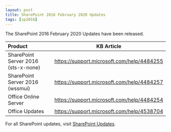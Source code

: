 ```yaml
---
layout: post
title: SharePoint 2016 February 2020 Updates
tags: [sp2016]
---
```


The SharePoint 2016 February 2020 Updates have been released.

|Product | KB Article |
|:--- |--- |
|SharePoint Server 2016 (sts-x-none) | <https://support.microsoft.com/help/4484255> |
|SharePoint Server 2016 (wssmui) | <https://support.microsoft.com/help/4484257> |
|Office Online Server | <https://support.microsoft.com/help/4484254> |
|Office Updates | <https://support.microsoft.com/help/4538704> |

For all SharePoint updates, visit [SharePoint Updates](https://sharepointupdates.com).

